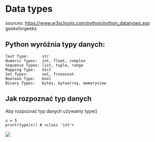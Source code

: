 # Data types
sources: https://www.w3schools.com/python/python_datatypes.asp
geeksforgeeks


## Python wyróżnia typy danych:

```
Text Type:	    str
Numeric Types:	int, float, complex
Sequence Types:	list, tuple, range
Mapping Type:	dict
Set Types:	    set, frozenset
Boolean Type:	bool
Binary Types:	bytes, bytearray, memoryview
```

## Jak rozpoznać typ danych

Aby rozpoznać typ danych używamy type()

```
x = 5
print(type(x)) # <class 'int'>

```

![](/datastructure.jpg)
